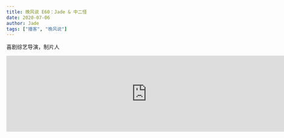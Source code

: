 ```yaml
---
title: 晚风说 E60：Jade & 中二怪
date: 2020-07-06
author: Jade
tags: ["播客", "晚风说"]
---
```


喜剧综艺导演，制片人

<!--more-->

<iframe src="https://fireside.fm/player/v2/trfV16OE+fAbSXCEq?theme=dark" width="740" height="200" frameborder="0" scrolling="no"></iframe>